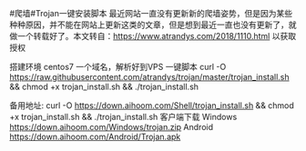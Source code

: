 #爬墙#Trojan一键安装脚本
最近网站一直没有更新新的爬墙姿势，但是因为某些种种原因，并不能在网站上更新这类的文章，但是想到最近一直也没有更新了，就做一个转载好了。本文转自：https://www.atrandys.com/2018/1110.html 以获取授权

搭建环境
centos7
一个域名，解析好到VPS
一键脚本
curl -O https://raw.githubusercontent.com/atrandys/trojan/master/trojan_install.sh && chmod +x trojan_install.sh && ./trojan_install.sh

备用地址: curl -O https://down.aihoom.com/Shell/trojan_install.sh && chmod +x trojan_install.sh && ./trojan_install.sh
客户端下载
Windows https://down.aihoom.com/Windows/trojan.zip
Android https://down.aihoom.com/Android/Trojan.apk
